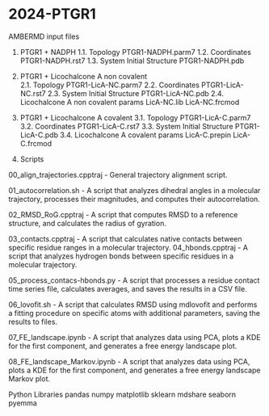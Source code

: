 # 2024-PTGR1

AMBERMD input files

1. PTGR1 + NADPH 
  1.1. Topology 
    PTGR1-NADPH.parm7
  1.2. Coordinates 
    PTGR1-NADPH.rst7
  1.3. System Initial Structure 
    PTGR1-NADPH.pdb


2. PTGR1 + Licochalcone A non covalent  
  2.1. Topology 
    PTGR1-LicA-NC.parm7
  2.2. Coordinates 
    PTGR1-LicA-NC.rst7
  2.3. System Initial Structure 
    PTGR1-LicA-NC.pdb
  2.4. Licochalcone A non covalent params
    LicA-NC.lib
    LicA-NC.frcmod


3. PTGR1 + Licochalcone A covalent 
  3.1. Topology 
    PTGR1-LicA-C.parm7
  3.2. Coordinates
    PTGR1-LicA-C.rst7
  3.3. System Initial Structure
    PTGR1-LicA-C.pdb
  3.4. Licochalcone A covalent params
    LicA-C.prepin
    LicA-C.frcmod


4. Scripts

  00_align_trajectories.cpptraj - General trajectory alignment script.

  01_autocorrelation.sh - A script that analyzes dihedral angles in a molecular trajectory, processes their magnitudes, and computes their autocorrelation.

  02_RMSD_RoG.cpptraj - A script that computes RMSD to a reference structure, and calculates the radius of gyration.

  03_contacts.cpptraj - A script that calculates native contacts between specific residue ranges in a molecular trajectory.
  04_hbonds.cpptraj - A script that analyzes hydrogen bonds between specific residues in a molecular trajectory.

  05_process_contacs-hbonds.py - A script that processes a residue contact time series file, calculates averages, and saves the results in a CSV file.

  06_lovofit.sh - A script that calculates RMSD using mdlovofit and performs a fitting procedure on specific atoms with additional parameters, saving the results to files.

  07_FE_landscape.ipynb - A script that analyzes data  using PCA, plots a KDE for the first component, and generates a free energy landscape plot.
  
  08_FE_landscape_Markov.ipynb - A script that analyzes data  using PCA, plots a KDE for the first component, and generates a free energy landscape Markov plot.

Python Libraries
pandas
numpy
matplotlib
sklearn
mdshare
seaborn
pyemma
